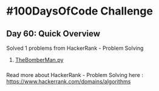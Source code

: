 # #100DaysOfCode Challenge
## Day 60: Quick Overview
Solved 1 problems from HackerRank - Problem Solving
1. [TheBomberMan.py](https://github.com/sandeep-krishna/100DaysOfCode/blob/master/Day%2060/TheBomberMan.py)
### 
Read more about HackerRank - Problem Solving here : https://www.hackerrank.com/domains/algorithms